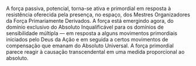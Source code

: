 ﻿A força passiva, potencial, torna-se ativa e primordial em resposta à resistência oferecida pela presença, no espaço, dos Mestres Organizadores da Força Primariamente Derivados. A força está emergindo agora, do domínio exclusivo do Absoluto Inqualificável para os domínios de sensibilidade múltipla — em resposta a alguns movimentos primordiais iniciados pelo Deus da Ação e em seguida a certos movimentos de compensação que emanam do Absoluto Universal. A força primordial parece reagir à causação transcendental em uma medida proporcional ao absoluto.